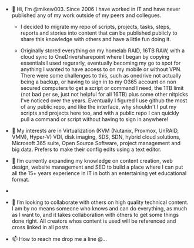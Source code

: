 - 👋 Hi, I’m @mikew003. Since 2006 I have worked in IT and have never published any of my work outside of my peers and collegues.  
  - I decided to migrate my repo of scripts, projects, tasks, steps, reports and stories into content that can be published publicly to share this knowledge with others and have a little fun doing it.  

  - Originally stored everything on my homelab RAID, 16TB RAW, with a cloud sync to OneDrive/sharepoint where I began by copying essentials I used regurarly, eventually becoming my go to spot for anything I wanted to have access to on my mobile or without VPN.  There were some challenges to this, such as onedrive not actually being a backup, or having to sign in to my O365 account on non secured computers to get a script or command I need, the 1TB limit (not bad per se, just not helpful for all 16TB) plus some other nitpicks I've noticed over the years.  Eventually I figured I use github the most of any public repo, and like the interface, why shouldn't I put my scripts and projects here too, and with a public repo I can quickly pull a command or script without having to sign in anywhere!

- 👀 My interests are in Virtualization (KVM (Nutanix, Proxmox, UnRAID, VMM), Hyper-V) VDI, disk imaging, SDS, SDN, hybrid cloud solutions, Microsoft 365 suite, Open Source Software, project management and big data.  Prefers to make their config edits using a text editor.    

- 🌱 I’m currently expanding my knowledge on content creation, web design, website management and SEO to build a place where I can put all the 15+ years experience in IT in both an entertaining yet educational format. 
- 
- 💞️ I’m looking to collaborate with others on high quality technical content.  I am by no means someone who knows and can do everything, as much as I want to, and it takes collaboration with others to get some things done right.  All creators whos content is used will be referenced and cross linked in all posts.  
- 📫 How to reach me drop me a line @...

<!---
mikew003/mikew003 is a ✨ special ✨ repository because its `README.md` (this file) appears on your GitHub profile.
You can click the Preview link to take a look at your changes.
--->
